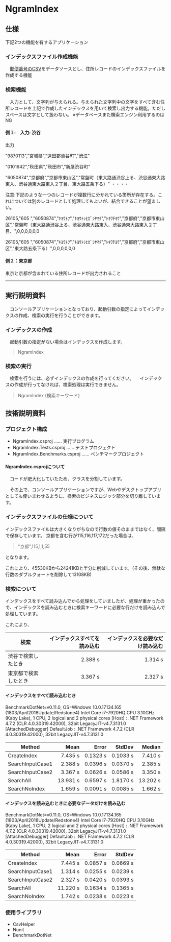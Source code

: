 # NgramIndex

## 仕様

下記2つの機能を有するアプリケーション

### インデックスファイル作成機能
　[郵便番号のCSV](http://www.post.japanpost.jp/zipcode/dl/kogaki/zip/ken_all.zip)をデータソースとし、住所レコードのインデックスファイルを作成する機能


### 検索機能

　入力として、文字列が与えられる。与えられた文字列中の文字をすべて含む住所レコードを上記で作成したインデックスを用いて検索し出力する機能。ただしスペースは文字として扱わない。
※データベースまた検索エンジン利用するのはNG

#### 例１:　入力: 渋谷

出力

"9870113","宮城県","遠田郡涌谷町","渋江"

"0101642","秋田県","秋田市","新屋渋谷町"

"6050874","京都府","京都市東山区","常盤町（東大路通渋谷上る、渋谷通東大路東入、渋谷通東大路東入２丁目、東大路五条下る）"
  ・・・・

注意:下記のような一つのレコードが複数行に分かれている箇所が存在する。これについては別のレコードとして処理してもよいが、結合できることが望ましい。

26105,"605  ","6050874","ｷﾖｳﾄﾌ","ｷﾖｳﾄｼﾋｶﾞｼﾔﾏｸ","ﾄｷﾜﾁﾖｳ","京都府","京都市東山区","常盤町（東大路通渋谷上る、渋谷通東大路東入、渋谷通東大路東入２丁目、",0,0,0,0,0,0

26105,"605  ","6050874","ｷﾖｳﾄﾌ","ｷﾖｳﾄｼﾋｶﾞｼﾔﾏｸ","ﾄｷﾜﾁﾖｳ","京都府","京都市東山区","東大路五条下る）",0,0,0,0,0,0

#### 例２：東京都

東京と京都が含まれている住所レコードが出力されること

---

## 実行説明資料

　コンソールアプリケーションとなっており、起動引数の指定によってインデックスの作成、検索の実行を行うことができます。

### インデックスの作成

　起動引数の指定がない場合はインデックスを作成します。

>NgramIndex

### 検索の実行

　検索を行うには、必ずインデックスの作成を行ってください。
　インデックスの作成が行ってなければ、検索処理は実行できません。

>NgramIndex {検索キーワード}


## 技術説明資料

### プロジェクト構成

+ NgramIndex.csproj			 …… 実行プログラム
+ NgramIndex.Tests.csproj	 …… テストプロジェクト
+ NgramIndex.Benchmarks.csproj	 …… ベンチマークプロジェクト

#### NgramIndex.csprojについて

　コードが肥大化していたため、クラスを分割しています。

　その上で、コンソールアプリケーションですが、Webやデスクトップアプリとしても使いまわせるように、検索のビジネスロジック部分を切り離しています。

### インデックスファイルの仕様について

インデックスファイルは大きくなりがちなので行数の値そのままではなく、間隔で保存しています。
京都を含む行が115,116,117,172だった場合は、

>"京都",115,1,1,55

となります。

これにより、45530KBから24241KBと半分に削減しています。（その後、無駄な行数のダブルクォートを削除して13108KB)

### 検索について

インデックスをすべて読み込んでから処理をしていましたが、処理が重かったので、インデックスを読み込むときに検索キーワードに必要な行だけを読み込んで処理しています。

これにより、


|検索|インデックスすべてを読み込む|インデックスを必要なだけ読み込む|
|----------------- |---------:|---------:|
|渋谷で検索したとき|2.388 s|1.314 s|
|東京都で検索したとき|3.367 s| 2.327 s|


#### インデックスをすべて読み込むとき

BenchmarkDotNet=v0.11.0, OS=Windows 10.0.17134.165 (1803/April2018Update/Redstone4)
Intel Core i7-7920HQ CPU 3.10GHz (Kaby Lake), 1 CPU, 2 logical and 2 physical cores
  [Host]     : .NET Framework 4.7.2 (CLR 4.0.30319.42000), 32bit LegacyJIT-v4.7.3131.0  [AttachedDebugger]
  DefaultJob : .NET Framework 4.7.2 (CLR 4.0.30319.42000), 32bit LegacyJIT-v4.7.3131.0


|           Method |     Mean |    Error |   StdDev |   Median |
|----------------- |---------:|---------:|---------:|---------:|
|      CreateIndex |  7.435 s | 0.1323 s | 0.1033 s |  7.410 s |
| SearchInputCase1 |  2.388 s | 0.0396 s | 0.0370 s |  2.385 s |
| SearchInputCase2 |  3.367 s | 0.0626 s | 0.0586 s |  3.350 s |
|        SearchAll | 13.931 s | 0.6597 s | 1.8170 s | 13.202 s |
|    SearchNoIndex |  1.659 s | 0.0091 s | 0.0085 s |  1.662 s |


#### インデックスを読み込むときに必要なデータだけを読み込む

BenchmarkDotNet=v0.11.0, OS=Windows 10.0.17134.165 (1803/April2018Update/Redstone4)
Intel Core i7-7920HQ CPU 3.10GHz (Kaby Lake), 1 CPU, 2 logical and 2 physical cores
  [Host]     : .NET Framework 4.7.2 (CLR 4.0.30319.42000), 32bit LegacyJIT-v4.7.3131.0  [AttachedDebugger]
  DefaultJob : .NET Framework 4.7.2 (CLR 4.0.30319.42000), 32bit LegacyJIT-v4.7.3131.0

|           Method |     Mean |    Error |   StdDev |
|----------------- |---------:|---------:|---------:|
|      CreateIndex |  7.445 s | 0.0857 s | 0.0669 s |
| SearchInputCase1 |  1.314 s | 0.0255 s | 0.0239 s |
| SearchInputCase2 |  2.327 s | 0.0420 s | 0.0393 s |
|        SearchAll | 11.220 s | 0.1634 s | 0.1365 s |
|    SearchNoIndex |  1.742 s | 0.0238 s | 0.0223 s |



### 使用ライブラリ

+ CsvHelper
+ Nunit
+ BenchmarkDotNet
